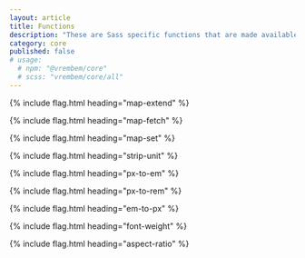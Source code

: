 ```yaml
---
layout: article
title: Functions
description: "These are Sass specific functions that are made available anywhere the Vrembem core is imported."
category: core
published: false
# usage:
  # npm: "@vrembem/core"
  # scss: "vrembem/core/all"
---
```


{% include flag.html heading="map-extend" %}

{% include flag.html heading="map-fetch" %}

{% include flag.html heading="map-set" %}

{% include flag.html heading="strip-unit" %}

{% include flag.html heading="px-to-em" %}

{% include flag.html heading="px-to-rem" %}

{% include flag.html heading="em-to-px" %}

{% include flag.html heading="font-weight" %}

{% include flag.html heading="aspect-ratio" %}
